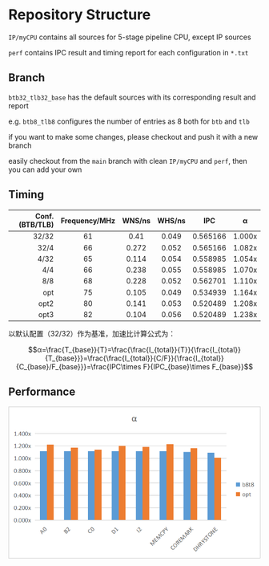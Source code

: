 # Repository Structure

`IP/myCPU` contains all sources for 5-stage pipeline CPU, except IP sources

`perf` contains IPC result and timing report for each configuration in `*.txt`

## Branch

`btb32_tlb32_base` has the default sources with its corresponding result and report

e.g. `btb8_tlb8` configures the number of entries as 8 both for `btb` and `tlb`

if you want to make some changes, please checkout and push it with a new branch

easily checkout from the `main` branch with clean `IP/myCPU` and `perf`, then you can add your own

## Timing

| Conf.(BTB/TLB) | Frequency/MHz | WNS/ns | WHS/ns |   IPC    | α  |
| -------------: | :-----------: | :----: | :----: | :------: | ----- |
|          32/32 |      61       |  0.41  | 0.049  | 0.565166 | 1.000x |
|           32/4 |      66       | 0.272  | 0.052  | 0.565166 | 1.082x |
|           4/32 |      65       | 0.114  | 0.054  | 0.558985 | 1.054x |
|            4/4 |      66       | 0.238  | 0.055  | 0.558985 | 1.070x |
|            8/8 |      68       | 0.228  | 0.052  | 0.562701 | 1.110x |
|            opt |      75       | 0.105  | 0.049  | 0.534939 | 1.164x |
| opt2 | 80 | 0.141 | 0.053 | 0.520489 | 1.208x |
| opt3 | 82 | 0.104 | 0.056 | 0.520489 | 1.238x |

以默认配置（32/32）作为基准，加速比计算公式为：

$$α=\frac{T_{base}}{T}=\frac{\frac{I_{total}}{T}}{\frac{I_{total}}{T_{base}}}=\frac{\frac{I_{total}}{C/F}}{\frac{I_{total}}{C_{base}/F_{base}}}=\frac{IPC\times F}{IPC_{base}\times F_{base}}$$
## Performance
![](./asserts/alpha.png)







